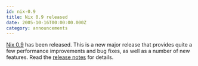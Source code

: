 ```yaml
---
id: nix-0.9
title: Nix 0.9 released
date: 2005-10-16T00:00:00.000Z
category: announcements
---
```


[Nix 0.9](https://web.archive.org/web/20140913053124/https://releases.nixos.org/nix/nix-0.9/) has been released. This is a new major release that provides quite a few performance improvements and bug fixes, as well as a number of new features. Read the [release notes](https://web.archive.org/web/20140913061858/https://releases.nixos.org/nix/nix-0.9/release-notes/) for details.
